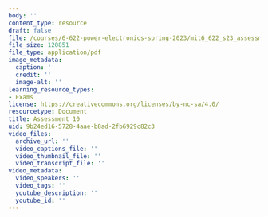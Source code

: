 ```yaml
---
body: ''
content_type: resource
draft: false
file: /courses/6-622-power-electronics-spring-2023/mit6_622_s23_assessment10.pdf
file_size: 120851
file_type: application/pdf
image_metadata:
  caption: ''
  credit: ''
  image-alt: ''
learning_resource_types:
- Exams
license: https://creativecommons.org/licenses/by-nc-sa/4.0/
resourcetype: Document
title: Assessment 10
uid: 9b24ed16-5728-4aae-b8ad-2fb6929c82c3
video_files:
  archive_url: ''
  video_captions_file: ''
  video_thumbnail_file: ''
  video_transcript_file: ''
video_metadata:
  video_speakers: ''
  video_tags: ''
  youtube_description: ''
  youtube_id: ''
---
```

